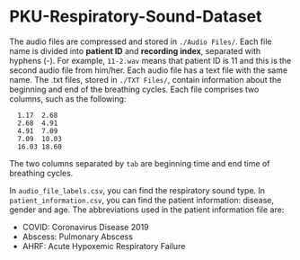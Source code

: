 # PKU-Respiratory-Sound-Dataset

The audio files are compressed and stored in `./Audio Files/`. Each file name is divided into **patient ID** and **recording index**, separated with hyphens (-). For example, `11-2.wav` means that patient ID is 11 and this is the second audio file from him/her. Each audio file has a text file with the same name. The .txt files, stored in `./TXT Files/`, contain information about the beginning and end of the breathing cycles. Each file comprises two columns, such as the following:  
```
  1.17	2.68  
  2.68	4.91  
  4.91	7.09  
  7.09	10.03  
  16.03	18.60
```
The two columns separated by `tab` are beginning time and end time of breathing cycles. 

In `audio_file_labels.csv`, you can find the respiratory sound type. In `patient_information.csv`, you can find the patient information: disease, gender and age. The abbreviations used in the patient information file are:
- COVID: Coronavirus Disease 2019
- Abscess: Pulmonary Abscess
- AHRF: Acute Hypoxemic Respiratory Failure

